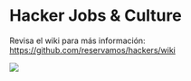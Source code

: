 # Hacker Jobs & Culture

Revisa el wiki para más información: 
https://github.com/reservamos/hackers/wiki

![](http://rsrbs-production.s3.amazonaws.com/logo.png)

